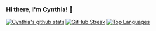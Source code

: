 ### Hi there, I'm Cynthia! 🤝
 [![Cynthia's github stats](https://github-readme-stats.vercel.app/api?username=CynthiaWahome&show_icons=true&theme=black)](https://github.com/CynthiaWahome/github-readme-stats) [![GitHub Streak](https://github-readme-streak-stats.herokuapp.com/?user=CynthiaWahome&theme=dark)](https://git.io/streak-stats) [![Top Languages](https://github-readme-stats.vercel.app/api/top-langs/?username=CynthiaWahome&show_icons=true&theme=black&layout=compact)](https://github.com/CynthiaWahome/github-readme-stats) 

<!--
**CynthiaWahome/CynthiaWahome** is a ✨ _special_ ✨ repository because its `README.md` (this file) appears on your GitHub profile.

Here are some ideas to get you started:

- 🔭 I’m currently working on ...
- 🌱 I’m currently learning ...
- 👯 I’m looking to collaborate on ...
- 🤔 I’m looking for help with ...
- 💬 Ask me about ...
- 📫 How to reach me: ...
- 😄 Pronouns: ...
- ⚡ Fun fact: ...
-->
